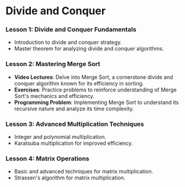 # Divide and Conquer
 
### Lesson 1: Divide and Conquer Fundamentals
- Introduction to divide and conquer strategy.
- Master theorem for analyzing divide and conquer algorithms.

### Lesson 2: Mastering Merge Sort
- **Video Lectures**: Delve into Merge Sort, a cornerstone divide and conquer algorithm known for its efficiency in sorting.
- **Exercises**: Practice problems to reinforce understanding of Merge Sort's mechanics and efficiency.
- **Programming Problem**: Implementing Merge Sort to understand its recursive nature and analyze its time complexity.

### Lesson 3: Advanced Multiplication Techniques
- Integer and polynomial multiplication.
- Karatsuba multiplication for improved efficiency.

### Lesson 4: Matrix Operations
- Basic and advanced techniques for matrix multiplication.
- Strassen's algorithm for matrix multiplication.
